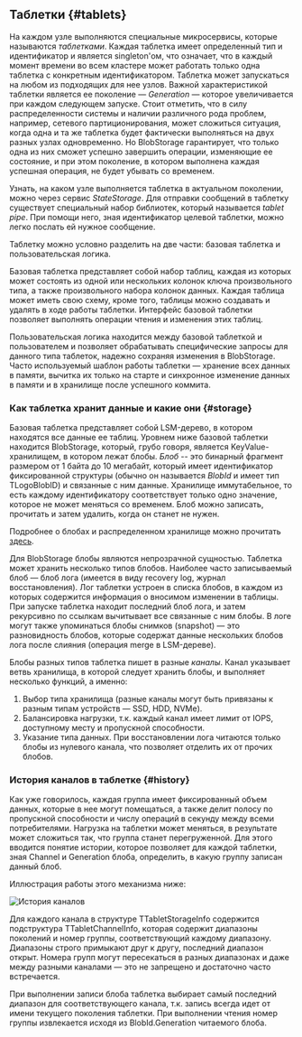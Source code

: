 ## Таблетки {#tablets}

На каждом узле выполняются специальные микросервисы, которые называются *таблетками*. Каждая таблетка имеет определенный тип и идентификатор и является singleton'ом, что означает, что в каждый момент времени во всем кластере может работать только одна таблетка с конкретным идентификатором. Таблетка может запускаться на любом из подходящих для нее узлов. Важной характеристикой таблетки является ее поколение — *Generation* — которое увеличивается при каждом следующем запуске. Стоит отметить, что в силу распределенности системы и наличии различного рода проблем, например, сетевого партиционирования, может сложиться ситуация, когда одна и та же таблетка будет фактически выполняться на двух разных узлах одновременно. Но BlobStorage гарантирует, что только одна из них сможет успешно завершить операции, изменяющие ее состояние, и при этом поколение, в котором выполнена каждая успешная операция, не будет убывать со временем.

Узнать, на каком узле выполняется таблетка в актуальном поколении, можно через сервис *StateStorage*. Для отправки сообщений в таблетку существует специальный набор библиотек, который называется *tablet pipe*. При помощи него, зная идентификатор целевой таблетки, можно легко послать ей нужное сообщение.

Таблетку можно условно разделить на две части: базовая таблетка и пользовательская логика.

Базовая таблетка представляет собой набор таблиц, каждая из которых может состоять из одной или нескольких колонок ключа произвольного типа, а также произвольного набора колонок данных. Каждая таблица может иметь свою схему, кроме того, таблицы можно создавать и удалять в ходе работы таблетки. Интерфейс базовой таблетки позволяет выполнять операции чтения и изменения этих таблиц.

Пользовательская логика находится между базовой таблеткой и пользователем и позволяет обрабатывать специфические запросы для данного типа таблеток, надежно сохраняя изменения в BlobStorage. Часто используемый шаблон работы таблетки — хранение всех данных в памяти, вычитка их только на старте и синхронное изменение данных в памяти и в хранилище после успешного коммита.

### Как таблетка хранит данные и какие они {#storage}

Базовая таблетка представляет собой LSM-дерево, в котором находятся все данные ее таблиц. Уровнем ниже базовой таблетки находится BlobStorage, который, грубо говоря, является KeyValue-хранилищем, в котором лежат блобы. *Блоб* -- это бинарный фрагмент размером от 1 байта до 10 мегабайт, который имеет идентификатор фиксированной структуры (обычно он называется *BlobId* и имеет тип TLogoBlobID) и связанные с ним данные. Хранилище иммутабельное, то есть каждому идентификатору соответствует только одно значение, которое не может меняться со временем. Блоб можно записать, прочитать и затем удалить, когда он станет не нужен.

Подробнее о блобах и распределенном хранилище можно прочитать [здесь](../../distributed_storage.md).

Для BlobStorage блобы являются непрозрачной сущностью. Таблетка может хранить несколько типов блобов. Наиболее часто записываемый блоб — блоб лога (имеется в виду recovery log, журнал восстановления). Лог таблетки устроен в списка блобов, в каждом из которых содержится информация о вносимом изменении в таблицы. При запуске таблетка находит последний блоб лога, и затем рекурсивно по ссылкам вычитывает все связанные с ним блобы. В логе могут также упоминаться блобы снимков (snapshot) — это разновидность блобов, которые содержат данные нескольких блобов лога после слияния (операция merge в LSM-дереве).

Блобы разных типов таблетка пишет в разные *каналы*. Канал указывает ветвь хранилища, в которой следует хранить блобы, и выполняет несколько функций, а именно:

1. Выбор типа хранилища (разные каналы могут быть привязаны к разным типам устройств — SSD, HDD, NVMe).
1. Балансировка нагрузки, т.к. каждый канал имеет лимит от IOPS, доступному месту и пропускной способности.
1. Указание типа данных. При восстановлении лога читаются только блобы из нулевого канала, что позволяет отделить их от прочих блобов.

### История каналов в таблетке {#history}

Как уже говорилось, каждая группа имеет фиксированный объем данных, которые в нее могут помещаться, а также делит полосу по пропускной способности и числу операций в секунду между всеми потребителями. Нагрузка на таблетки может меняться, в результате может сложиться так, что группа станет перегруженной. Для этого вводится понятие истории, которое позволяет для каждой таблетки, зная Channel и Generation блоба, определить, в какую группу записан данный блоб.

Иллюстрация работы этого механизма ниже:

![История каналов](../../_assets/Slide_blob.svg)

Для каждого канала в структуре TTabletStorageInfo содержится подструктура TTabletChannelInfo, которая содержит диапазоны поколений и номер группы, соответствующий каждому диапазону. Диапазоны строго примыкают друг к другу, последний диапазон открыт. Номера групп могут пересекаться в разных диапазонах и даже между разными каналами — это не запрещено и достаточно часто встречается.

При выполнении записи блоба таблетка выбирает самый последний диапазон для соответствующего канала, т.к. запись всегда идет от имени текущего поколения таблетки. При выполнении чтения номер группы извлекается исходя из BlobId.Generation читаемого блоба.
